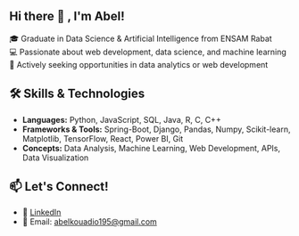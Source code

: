 ## Hi there 👋 , I'm Abel!

<!--
**Abelkouadio95/Abelkouadio95** is a ✨ _special_ ✨ repository because its `README.md` (this file) appears on your GitHub profile.

Here are some ideas to get you started:

- 🔭 I’m currently working on ...
- 🌱 I’m currently learning ...
- 👯 I’m looking to collaborate on ...
- 🤔 I’m looking for help with ...
- 💬 Ask me about ...
- 📫 How to reach me: ...
- 😄 Pronouns: ...
- ⚡ Fun fact: ...
-->

🎓 Graduate in Data Science & Artificial Intelligence from ENSAM Rabat  
💻 Passionate about web development, data science, and machine learning  
🚀 Actively seeking opportunities in data analytics or web development

## 🛠️ Skills & Technologies

- **Languages:** Python, JavaScript, SQL, Java, R, C, C++
- **Frameworks & Tools:** Spring-Boot, Django, Pandas, Numpy, Scikit-learn, Matplotlib, TensorFlow, React, Power BI, Git  
- **Concepts:** Data Analysis, Machine Learning, Web Development, APIs, Data Visualization

## 📫 Let's Connect!

- 💼 [LinkedIn]( https://www.linkedin.com/in/abel-kouadio-50333527b )
- 📧 Email: abelkouadio195@gmail.com
